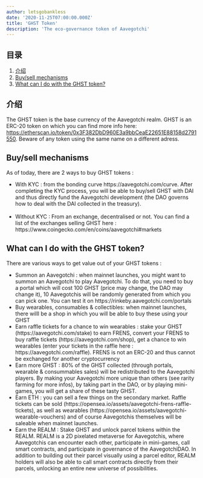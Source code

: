 ```yaml
---
author: letsgobankless
date: '2020-11-25T07:00:00.000Z'
title: 'GHST Token'
description: 'The eco-governance token of Aavegotchi'
---
```


## 目录
1. <a href=#introduction>介绍</a>
2. <a href=#buy-sell-mechanisms>Buy/sell mechanisms</a>
3. <a href=#what-can-i-do-with-the-ghst-token>What can I do with the GHST token?</a>


## 介绍

The GHST token is the base currency of the Aavegotchi realm. GHST is an ERC-20 token on which you can find more info here: https://etherscan.io/token/0x3F382DbD960E3a9bbCeaE22651E88158d2791550. Beware of any token using the same name on a different adress.




## Buy/sell mechanisms
As of today, there are 2 ways to buy GHST tokens :
<br>

<ul>
  <li>With KYC : from the bonding curve https://aavegotchi.com/curve. After completing the KYC process, you will be able to buy/sell GHST with DAI and thus directly fund the Aavegotchi development (the DAO governs how to deal with the DAI collected in the treasury). </li>
<br>
  <li>Without KYC : From an exchange, decentralised or not. You can find a list of the exchanges selling GHST here : https://www.coingecko.com/en/coins/aavegotchi#markets</li>
</ul>

## What can I do with the GHST token?
There are various ways to get value out of your GHST tokens :
<ul>
  <li>Summon an Aavegotchi : when mainnet launches, you might want to summon an Aavegotchi to play Aavegotchi. To do that, you need to buy a portal which will cost 100 GHST (price may change, the DAO may change it), 10 Aavegotchis will be randomly generated from which you can pick one. You can test it on https://rinkeby.aavegotchi.com/portals</li>
  <li>Buy wearables, consumables & collectibles: when mainnet launches, there willl be a shop in which you will be able to buy these using your GHST</li>
  <li>Earn raffle tickets for a chance to win wearables : stake your GHST (https://aavegotchi.com/stake) to earn FRENS, convert your FRENS to buy raffle tickets (https://aavegotchi.com/shop), get a chance to win wearables (enter your tickets in the raffle here : https://aavegotchi.com/raffle). FRENS is not an ERC-20 and thus cannot be exchanged for another cryptocurrency</li>
  <li>Earn more GHST : 80% of the GHST collected (through portals, wearable & consummables sales) will be redistributed to the Aavegotchi players. By making your Aavegotchi more unique than others (see rarity farming for more infos), by taking part in the DAO, or by playing mini-games, you will get a share of these tasty GHST.</li>
  <li>Earn ETH : you can sell a few things on the secondary market. Raffle tickets can be sold (https://opensea.io/assets/aavegotchi-frens-raffle-tickets), as well as wearables (https://opensea.io/assets/aavegotchi-wearable-vouchers) and of course Aavegotchis themselves will be saleable when mainnet launches.</li> 
  <li>Earn the REALM : Stake GHST and unlock parcel tokens within the REALM. REALM is a 2D pixelated metaverse for Aavegotchis, where Aavegotchis can encounter each other, participate in mini-games, call smart contracts, and participate in governance of the AavegotchiDAO. In addition to building out their parcel visually using a parcel editor, REALM holders will also be able to call smart contracts directly from their parcels, unlocking an entire new universe of possibilities.</li>
</ul>
